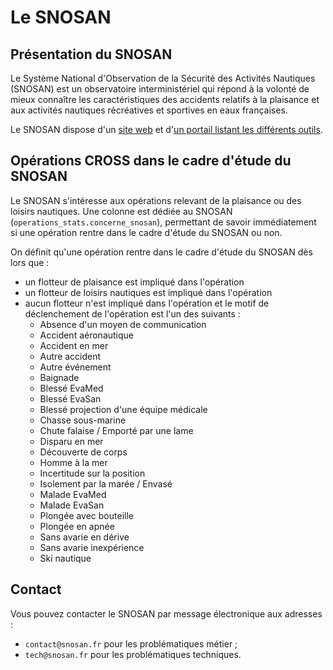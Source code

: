 # Le SNOSAN

## Présentation du SNOSAN
Le Système National d'Observation de la Sécurité des Activités Nautiques (SNOSAN) est un observatoire interministériel qui répond à la volonté de mieux connaître les caractéristiques des accidents relatifs à la plaisance et aux activités nautiques récréatives et sportives en eaux françaises.

Le SNOSAN dispose d'un [site web](https://www.snosan.fr) et d'[un portail listant les différents outils](https://outils.snosan.fr).

## Opérations CROSS dans le cadre d'étude du SNOSAN
Le SNOSAN s'intéresse aux opérations relevant de la plaisance ou des loisirs nautiques. Une colonne est dédiée au SNOSAN (`operations_stats.concerne_snosan`), permettant de savoir immédiatement si une opération rentre dans le cadre d'étude du SNOSAN ou non.

On définit qu'une opération rentre dans le cadre d'étude du SNOSAN dès lors que :
- un flotteur de plaisance est impliqué dans l'opération
- un flotteur de loisirs nautiques est impliqué dans l'opération
- aucun flotteur n'est impliqué dans l'opération et le motif de déclenchement de l'opération est l'un des suivants :
    - Absence d'un moyen de communication
    - Accident aéronautique
    - Accident en mer
    - Autre accident
    - Autre événement
    - Baignade
    - Blessé EvaMed
    - Blessé EvaSan
    - Blessé projection d'une équipe médicale
    - Chasse sous-marine
    - Chute falaise / Emporté par une lame
    - Disparu en mer
    - Découverte de corps
    - Homme à la mer
    - Incertitude sur la position
    - Isolement par la marée / Envasé
    - Malade EvaMed
    - Malade EvaSan
    - Plongée avec bouteille
    - Plongée en apnée
    - Sans avarie en dérive
    - Sans avarie inexpérience
    - Ski nautique

## Contact
Vous pouvez contacter le SNOSAN par message électronique aux adresses :
- `contact@snosan.fr` pour les problématiques métier ;
- `tech@snosan.fr` pour les problématiques techniques.
